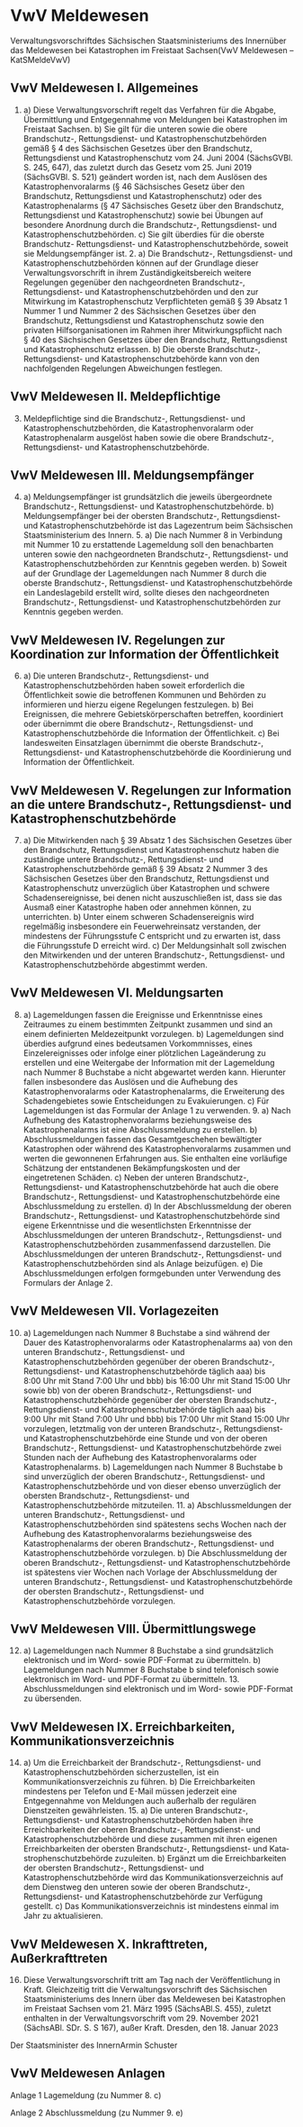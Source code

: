 # VwV Meldewesen

Verwaltungsvorschriftdes Sächsischen Staatsministeriums des Innernüber das Meldewesen bei Katastrophen im Freistaat Sachsen(VwV Meldewesen – KatSMeldeVwV)

## VwV Meldewesen I. Allgemeines

1. a) Diese Verwaltungsvorschrift regelt das Verfahren für die Abgabe, Übermittlung und Entgegennahme von Meldungen bei Katastrophen im Freistaat Sachsen. b) Sie gilt für die unteren sowie die obere Brandschutz-, Rettungsdienst- und Katastrophenschutzbehörden gemäß § 4 des Sächsischen Gesetzes über den Brandschutz, Rettungsdienst und Katastrophenschutz vom 24. Juni 2004 (SächsGVBl. S. 245, 647), das zuletzt durch das Gesetz vom 25. Juni 2019 (SächsGVBl. S. 521) geändert worden ist, nach dem Auslösen des Katastrophenvoralarms (§ 46 Sächsisches Gesetz über den Brandschutz, Rettungsdienst und Katastrophenschutz) oder des Katastrophenalarms (§ 47 Sächsisches Gesetz über den Brandschutz, Rettungsdienst und Katastrophenschutz) sowie bei Übungen auf besondere Anordnung durch die Brandschutz-, Rettungsdienst- und Katastrophenschutzbehörden. c) Sie gilt überdies für die oberste Brandschutz- Rettungsdienst- und Katastrophenschutzbehörde, soweit sie Meldungsempfänger ist. 2. a) Die Brandschutz-, Rettungsdienst- und Katastrophenschutzbehörden können auf der Grundlage dieser Verwaltungsvorschrift in ihrem Zuständigkeitsbereich weitere Regelungen gegenüber den nachgeordneten Brandschutz-, Rettungsdienst- und Katastrophenschutzbehörden und den zur Mitwirkung im Katastrophenschutz Verpflichteten gemäß § 39 Absatz 1 Nummer 1 und Nummer 2 des Sächsischen Gesetzes über den Brandschutz, Rettungsdienst und Katastrophenschutz sowie den privaten Hilfsorganisationen im Rahmen ihrer Mitwirkungspflicht nach § 40 des Sächsischen Gesetzes über den Brandschutz, Rettungsdienst und Katastrophenschutz erlassen. b) Die oberste Brandschutz-, Rettungsdienst- und Katastrophenschutzbehörde kann von den nachfolgenden Regelungen Abweichungen festlegen. 
## VwV Meldewesen II. Meldepflichtige

3. Meldepflichtige sind die Brandschutz-, Rettungsdienst- und Katastrophenschutzbehörden, die Katastrophenvoralarm oder Katastrophenalarm ausgelöst haben sowie die obere Brandschutz-, Rettungsdienst- und Katastrophenschutzbehörde. 
## VwV Meldewesen III. Meldungsempfänger

4. a) Meldungsempfänger ist grundsätzlich die jeweils übergeordnete Brandschutz-, Rettungsdienst- und Katastrophenschutzbehörde. b) Meldungsempfänger bei der obersten Brandschutz-, Rettungsdienst- und Katastrophenschutzbehörde ist das Lagezentrum beim Sächsischen Staatsministerium des Innern. 5. a) Die nach Nummer 8 in Verbindung mit Nummer 10 zu erstattende Lagemeldung soll den benachbarten unteren sowie den nachgeordneten Brandschutz-, Rettungsdienst- und Katastrophenschutzbehörden zur Kenntnis gegeben werden. b) Soweit auf der Grundlage der Lagemeldungen nach Nummer 8 durch die oberste Brandschutz-, Rettungsdienst- und Katastrophenschutzbehörde ein Landeslagebild erstellt wird, sollte dieses den nachgeordneten Brandschutz-, Rettungsdienst- und Katastrophenschutzbehörden zur Kenntnis gegeben werden. 
## VwV Meldewesen IV. Regelungen zur Koordination zur Information der Öffentlichkeit

6. a) Die unteren Brandschutz-, Rettungsdienst- und Katastrophenschutzbehörden haben soweit erforderlich die Öffentlichkeit sowie die betroffenen Kommunen und Behörden zu informieren und hierzu eigene Regelungen festzulegen. b) Bei Ereignissen, die mehrere Gebietskörperschaften betreffen, koordiniert oder übernimmt die obere Brandschutz-, Rettungsdienst- und Katastrophenschutzbehörde die Information der Öffentlichkeit. c) Bei landesweiten Einsatzlagen übernimmt die oberste Brandschutz-, Rettungsdienst- und Kata­strophenschutzbehörde die Koordinierung und Information der Öffentlichkeit. 
## VwV Meldewesen V. Regelungen zur Information an die untere Brandschutz-, Rettungsdienst- und Katastrophenschutzbehörde

7. a) Die Mitwirkenden nach § 39 Absatz 1 des Sächsischen Gesetzes über den Brandschutz, Rettungsdienst und Katastrophenschutz haben die zuständige untere Brandschutz-, Rettungsdienst- und Katastrophenschutzbehörde gemäß § 39 Absatz 2 Nummer 3 des Sächsischen Gesetzes über den Brandschutz, Rettungsdienst und Katastrophenschutz unverzüglich über Katastrophen und schwere Schadensereignisse, bei denen nicht auszuschließen ist, dass sie das Ausmaß einer Katastrophe haben oder annehmen können, zu unterrichten. b) Unter einem schweren Schadensereignis wird regelmäßig insbesondere ein Feuerwehreinsatz verstanden, der mindestens der Führungsstufe C entspricht und zu erwarten ist, dass die Führungsstufe D erreicht wird. c) Der Meldungsinhalt soll zwischen den Mitwirkenden und der unteren Brandschutz-, Rettungsdienst- und Katastrophenschutzbehörde abgestimmt werden. 
## VwV Meldewesen VI. Meldungsarten

8. a) Lagemeldungen fassen die Ereignisse und Erkenntnisse eines Zeitraumes zu einem bestimmten Zeitpunkt zusammen und sind an einem definierten Meldezeitpunkt vorzulegen. b) Lagemeldungen sind überdies aufgrund eines bedeutsamen Vorkommnisses, eines Einzelereignisses oder infolge einer plötzlichen Lageänderung zu erstellen und eine Weitergabe der Information mit der Lagemeldung nach Nummer 8 Buchstabe a nicht abgewartet werden kann. Hierunter fallen insbesondere das Auslösen und die Aufhebung des Katastrophenvoralarms oder Katastrophenalarms, die Erweiterung des Schadengebietes sowie Entscheidungen zu Evakuierungen. c) Für Lagemeldungen ist das Formular der Anlage 1 zu verwenden. 9. a) Nach Aufhebung des Katastrophenvoralarms beziehungsweise des Katastrophenalarms ist eine Abschlussmeldung zu erstellen. b) Abschlussmeldungen fassen das Gesamtgeschehen bewältigter Katastrophen oder während des Katastrophenvoralarms zusammen und werten die gewonnenen Erfahrungen aus. Sie enthalten eine vorläufige Schätzung der entstandenen Bekämpfungskosten und der eingetretenen Schäden. c) Neben der unteren Brandschutz-, Rettungsdienst- und Katastrophenschutzbehörde hat auch die obere Brandschutz-, Rettungsdienst- und Kata­stro­phenschutzbehörde eine Abschlussmeldung zu erstellen. d) In der Abschlussmeldung der oberen Brandschutz-, Rettungsdienst- und Katastrophenschutzbehörde sind eigene Erkenntnisse und die wesentlichsten Erkenntnisse der Abschlussmeldungen der unteren Brandschutz-, Rettungsdienst- und Katastrophenschutzbehörden zusammenfassend darzustellen. Die Abschlussmeldungen der unteren Brandschutz-, Rettungsdienst- und Katastrophenschutzbehörden sind als Anlage beizufügen. e) Die Abschlussmeldungen erfolgen formgebunden unter Verwendung des Formulars der Anlage 2. 
## VwV Meldewesen VII. Vorlagezeiten

10. a) Lagemeldungen nach Nummer 8 Buchstabe a sind während der Dauer des Katastrophenvoralarms oder Katastrophenalarms  aa) von den unteren Brandschutz-, Rettungsdienst- und Katastrophenschutzbehörden gegenüber der oberen Brandschutz-, Rettungsdienst- und Katastrophenschutzbehörde täglich   aaa) bis 8:00 Uhr mit Stand 7:00 Uhr und   bbb) bis 16:00 Uhr mit Stand 15:00 Uhr sowie  bb) von der oberen Brandschutz-, Rettungsdienst- und Katastrophenschutzbehörde gegenüber der obersten Brandschutz-, Rettungsdienst- und Katastrophenschutzbehörde täglich   aaa) bis 9:00 Uhr mit Stand 7:00 Uhr und   bbb) bis 17:00 Uhr mit Stand 15:00 Uhr  vorzulegen, letztmalig von der unteren Brandschutz-, Rettungsdienst- und Katastrophenschutzbehörde eine Stunde und von der oberen Brandschutz-, Rettungsdienst- und Katastrophenschutzbehörde zwei Stunden nach der Aufhebung des Katastrophenvoralarms oder Katastrophenalarms. b) Lagemeldungen nach Nummer 8 Buchstabe b sind unverzüglich der oberen Brandschutz-, Rettungsdienst- und Katastrophenschutzbehörde und von dieser ebenso unverzüglich der obersten Brandschutz-, Rettungsdienst- und Katastrophenschutzbehörde mitzuteilen. 11. a) Abschlussmeldungen der unteren Brandschutz-, Rettungsdienst- und Katastrophenschutzbehörden sind spätestens sechs Wochen nach der Aufhebung des Katastrophenvoralarms beziehungsweise des Katastrophenalarms der oberen Brandschutz-, Rettungsdienst- und Katastrophenschutzbehörde vorzulegen. b) Die Abschlussmeldung der oberen Brandschutz-, Rettungsdienst- und Katastrophenschutzbehörde ist spätestens vier Wochen nach Vorlage der Abschlussmeldung der unteren Brandschutz-, Rettungsdienst- und Katastrophenschutzbehörde der obersten Brandschutz-, Rettungsdienst- und Katastrophenschutzbehörde vorzulegen. 
## VwV Meldewesen VIII. Übermittlungswege

12. a) Lagemeldungen nach Nummer 8 Buchstabe a sind grundsätzlich elektronisch und im Word- sowie PDF-Format zu übermitteln. b) Lagemeldungen nach Nummer 8 Buchstabe b sind telefonisch sowie elektronisch im Word- und PDF-Format zu übermitteln. 13. Abschlussmeldungen sind elektronisch und im Word- sowie PDF-Format zu übersenden. 
## VwV Meldewesen IX. Erreichbarkeiten, Kommunikationsverzeichnis

14. a) Um die Erreichbarkeit der Brandschutz-, Rettungsdienst- und Katastrophenschutzbehörden sicherzustellen, ist ein Kommunikationsverzeichnis zu führen. b) Die Erreichbarkeiten mindestens per Telefon und E-Mail müssen jederzeit eine Entgegennahme von Meldungen auch außerhalb der regulären Dienstzeiten gewährleisten. 15. a) Die unteren Brandschutz-, Rettungsdienst- und Katastrophenschutzbehörden haben ihre Erreichbarkeiten der oberen Brandschutz-, Rettungsdienst- und Katastrophenschutzbehörde und diese zusammen mit ihren eigenen Erreichbarkeiten der obersten Brandschutz-, Rettungsdienst- und Kata­strophenschutzbehörde zuzuleiten. b) Ergänzt um die Erreichbarkeiten der obersten Brandschutz-, Rettungsdienst- und Katastrophenschutzbehörde wird das Kommunikationsverzeichnis auf dem Dienstweg den unteren sowie der oberen Brandschutz-, Rettungsdienst- und Kata­strophenschutzbehörde zur Verfügung gestellt. c) Das Kommunikationsverzeichnis ist mindestens einmal im Jahr zu aktualisieren. 
## VwV Meldewesen X. Inkrafttreten, Außerkrafttreten

16. Diese Verwaltungsvorschrift tritt am Tag nach der Veröffentlichung in Kraft. Gleichzeitig tritt die Verwaltungsvorschrift des Sächsischen Staatsministeriums des Innern über das Meldewesen bei Katastrophen im Freistaat Sachsen vom 21. März 1995 (SächsABl.S. 455), zuletzt enthalten in der Verwaltungsvorschrift vom 29. November 2021 (SächsABl. SDr. S. S 167), außer Kraft. Dresden, den 18. Januar 2023

Der Staatsminister des InnernArmin Schuster


## VwV Meldewesen Anlagen

Anlage 1 Lagemeldung (zu Nummer 8. c)

Anlage 2 Abschlussmeldung (zu Nummer 9. e)

